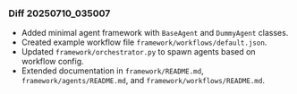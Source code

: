 ### Diff 20250710_035007
- Added minimal agent framework with `BaseAgent` and `DummyAgent` classes.
- Created example workflow file `framework/workflows/default.json`.
- Updated `framework/orchestrator.py` to spawn agents based on workflow config.
- Extended documentation in `framework/README.md`, `framework/agents/README.md`, and `framework/workflows/README.md`.
